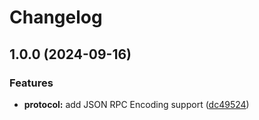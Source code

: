 # Changelog

## 1.0.0 (2024-09-16)


### Features

* **protocol:** add JSON RPC Encoding support ([dc49524](https://github.com/piperinnshall/processing-language-server/commit/dc495245eae8bebeb22c65ce2b87ff6b58d8d8ab))
